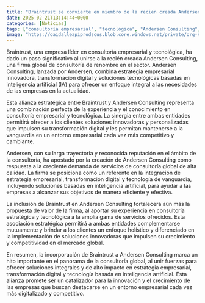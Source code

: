 ```yaml
---
title: "Braintrust se convierte en miembro de la recién creada Andersen Consulting"
date: 2025-02-21T13:14:44+0000
categories: [Noticias]
tags: ["consultoría empresarial", "tecnológica", "Andersen Consulting", "transformación digital", "inteligencia artificial", "estrategia empresarial", "soluciones tecnológicas."]
image: "https://oaidalleapiprodscus.blob.core.windows.net/private/org-HKmKxpuNw3Y88lm4EBrIPq0n/user-ZwiCXOggLL8ZNNKE2g7rXFmV/img-9GUSs0yjNiHlR8qYmA8u1rbb.png?st=2025-02-21T12%3A14%3A43Z&se=2025-02-21T14%3A14%3A43Z&sp=r&sv=2024-08-04&sr=b&rscd=inline&rsct=image/png&skoid=d505667d-d6c1-4a0a-bac7-5c84a87759f8&sktid=a48cca56-e6da-484e-a814-9c849652bcb3&skt=2025-02-21T00%3A46%3A36Z&ske=2025-02-22T00%3A46%3A36Z&sks=b&skv=2024-08-04&sig=yKIZH9mMuOaTu1vWWeisCZcr75ppfXPJV5dZRYEX3S8%3D"
---
```


Braintrust, una empresa líder en consultoría empresarial y tecnológica, ha dado un paso significativo al unirse a la recién creada Andersen Consulting, una firma global de consultoría de renombre en el sector. Andersen Consulting, lanzada por Andersen, combina estrategia empresarial innovadora, transformación digital y soluciones tecnológicas basadas en inteligencia artificial (IA) para ofrecer un enfoque integral a las necesidades de las empresas en la actualidad.

Esta alianza estratégica entre Braintrust y Andersen Consulting representa una combinación perfecta de la experiencia y el conocimiento en consultoría empresarial y tecnológica. La sinergia entre ambas entidades permitirá ofrecer a los clientes soluciones innovadoras y personalizadas que impulsen su transformación digital y les permitan mantenerse a la vanguardia en un entorno empresarial cada vez más competitivo y cambiante.

Andersen, con su larga trayectoria y reconocida reputación en el ámbito de la consultoría, ha apostado por la creación de Andersen Consulting como respuesta a la creciente demanda de servicios de consultoría global de alta calidad. La firma se posiciona como un referente en la integración de estrategia empresarial, transformación digital y tecnología de vanguardia, incluyendo soluciones basadas en inteligencia artificial, para ayudar a las empresas a alcanzar sus objetivos de manera eficiente y efectiva.

La inclusión de Braintrust en Andersen Consulting fortalecerá aún más la propuesta de valor de la firma, al aportar su experiencia en consultoría estratégica y tecnológica a la amplia gama de servicios ofrecidos. Esta asociación estratégica permitirá a ambas entidades complementarse mutuamente y brindar a los clientes un enfoque holístico y diferenciado en la implementación de soluciones innovadoras que impulsen su crecimiento y competitividad en el mercado global.

En resumen, la incorporación de Braintrust a Andersen Consulting marca un hito importante en el panorama de la consultoría global, al unir fuerzas para ofrecer soluciones integrales y de alto impacto en estrategia empresarial, transformación digital y tecnología basada en inteligencia artificial. Esta alianza promete ser un catalizador para la innovación y el crecimiento de las empresas que buscan destacarse en un entorno empresarial cada vez más digitalizado y competitivo.
    